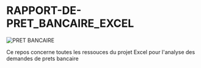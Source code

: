 # RAPPORT-DE-PRET_BANCAIRE_EXCEL
![PRET BANCAIRE](https://github.com/AnalystDose/RAPPORT-DE-PRET_BANCAIRE_EXCEL/assets/169387833/e6715b47-f011-4296-aa8a-bff29dd34f1f)

Ce repos concerne toutes les ressouces du projet Excel pour l'analyse des demandes de prets bancaire 
